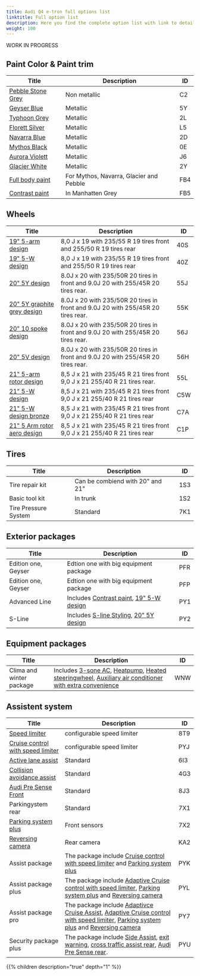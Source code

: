 ```yaml
---
title: Audi Q4 e-tron full options list
linktitle: Full option list
description: Here you find the complete option list with link to details about each option
weight: 100
---
```



WORK IN PROGRESS

## Paint Color & Paint trim

| Title | Description | ID |
|-----|------|------|
|  [Pebble Stone Grey](/models/q4-e-tron/exterior/paint/#pebble-stone-gray)   | Non metallic   |  C2   |
|  [Geyser Blue](/models/q4-e-tron/exterior/paint/#geyser-blue)  | Metallic   |  5Y   |
|  [Typhoon Grey](/models/q4-e-tron/exterior/paint/#typhoon-grey) | Metallic   |  2L  |
|  [Florett Silver](/models/q4-e-tron/exterior/paint/#florett-silver) | Metallic   |  L5   |
|  [Navarra Blue](/models/q4-e-tron/exterior/paint/#navarra-blue)| Metallic   | 2D    |
|  [Mythos Black](/models/q4-e-tron/exterior/paint/#mythos-black) | Metallic   |  0E   |
|  [Aurora Violett](/models/q4-e-tron/exterior/paint/#aurora-violett)| Metallic   |  J6   |
|  [Glacier White](/models/q4-e-tron/exterior/paint/#glacier-white)| Metallic   | 2Y    |
|  [Full body paint](/models/q4-e-tron/exterior/paint/#full-body-paint-or-with-contrast-paint)| For Mythos, Navarra, Glacier and Pebble | FB4 |
|  [Contrast paint](/models/q4-e-tron/exterior/paint/#contrast-paint)| In Manhatten Grey | FB5 |


## Wheels

| Title | Description | ID |
|-----|------|------|
|  [19" 5-arm design](/models/q4-e-tron/exterior/wheels/#19-5-arm-design)   |   8,0 J x 19 with 235/55 R 19 tires front and 255/50 R 19 tires rear   |  40S   |
|  [19" 5-W design](/models/q4-e-tron/exterior/wheels/#19-5-w-design)   |   8,0 J x 19 with 235/55 R 19 tires front and 255/50 R 19 tires rear   |  40Z   |
|  [20" 5Y design](/models/q4-e-tron/exterior/wheels/#20-5y-design)   |   8.0J x 20 with 235/50R 20 tires in front and 9.0J 20 with 255/45R 20 tires rear.   |  55J   |
|  [20" 5Y graphite grey design](/models/q4-e-tron/exterior/wheels/#20-5y-graphite-grey-design)   |  8.0J x 20 with 235/50R 20 tires in front and 9.0J 20 with 255/45R 20 tires rear.   |  55K   |
|  [20" 10 spoke design](/models/q4-e-tron/exterior/wheels/#20-10-spoke-design)   |  8.0J x 20 with 235/50R 20 tires in front and 9.0J 20 with 255/45R 20 tires rear.   |  56J  |
|  [20" 5V design](/models/q4-e-tron/exterior/wheels/#20-5v-design)   |  8.0J x 20 with 235/50R 20 tires in front and 9.0J 20 with 255/45R 20 tires rear.   |  56H  |
|  [21" 5-arm rotor design](/models/q4-e-tron/exterior/wheels/#21-5-arm-rotor-design)   |  8,5 J x 21 with 235/45 R 21 tires front 9,0 J x 21 255/40 R 21 tires rear.   |  55L  |
|  [21" 5-W design](/models/q4-e-tron/exterior/wheels/#21-5-w-design)   |  8,5 J x 21 with 235/45 R 21 tires front 9,0 J x 21 255/40 R 21 tires rear  |  C5W |
|  [21" 5-W design bronze](/models/q4-e-tron/exterior/wheels/#21-5-w-design-bronze)   |  8,5 J x 21 with 235/45 R 21 tires front 9,0 J x 21 255/40 R 21 tires rear  |  C7A |
|  [21" 5 Arm rotor aero design](/models/q4-e-tron/exterior/wheels/#21-5-arm-rotor-aero-design)   |  8,5 J x 21 with 235/45 R 21 tires front 9,0 J x 21 255/40 R 21 tires rear  |  C1P |


## Tires

| Title | Description | ID |
|-----|------|------|
|  Tire repair kit  | Can be combiend with 20" and 21"  |  1S3   |
| Basic tool kit | In trunk | 1S2 |
| Tire Pressure System | Standard | 7K1 |


## Exterior packages

| Title | Description | ID |
|-----|------|------|
| Edition one, Geyser | Edtion one with big equipment package | PFR |
| Edition one, Geyser | Edtion one with big equipment package | PFP |
|  Advanced Line  | Includes  [Contrast paint](/models/q4-e-tron/exterior/paint/#contrast-paint),   [19" 5-W design](/models/q4-e-tron/exterior/wheels/#19-5-w-design)  |  PY1   |
|  S-Line  | Includes  [S-line Styling](/models/q4-e-tron/exterior/s-line/),   [20" 5Y design](/models/q4-e-tron/exterior/wheels/#20-5y-design) |  PY2   |


## Equipment packages 

| Title | Description | ID |
|-----|------|------|
| Clima and winter package | Includes [3-sone AC](/models/q4-e-tron/technology/climatecontrol/), [Heatpump](/models/q4-e-tron/technology/climatecontrol/), [Heated steeringwheel](/models/q4-e-tron/interior/steeringwheels/), [Auxiliary air conditioner with extra convenience](/models/q4-e-tron/technology/climatecontrol/#auxiliary-air-conditioner)  | WNW |

## Assistent system

| Title | Description | ID |
|-----|------|------|
|  [Speed limiter](/models/q4-e-tron/technology/drivingassistance/speedlimiter/)   |  configurable speed limiter | 8T9 |
|  [Cruise control with speed limiter](/models/q4-e-tron/technology/drivingassistance/cruisecontrol/)   |  configurable speed limiter | PYJ |
| [Active lane assist](/models/q4-e-tron/technology/drivingassistance/activelaneassist/) | Standard | 6I3 | 
| [Collision avoidance assist](/models/q4-e-tron/technology/drivingassistance/collisionavoidanceassist/) | Standard | 4G3 |
| [Audi Pre Sense Front](/models/q4-e-tron/technology/drivingassistance/presensefront/) | Standard | 8J3 |
| Parkingystem rear | Standard | 7X1 |
| [Parking system plus](/models/q4-e-tron/technology/drivingassistance/parkingsystemplus/)| Front sensors | 7X2 |
| [Reversing camera](/models/q4-e-tron/technology/drivingassistance/reversingcamera/)  |  Rear camera | KA2 |
|  Assist package |  The package include  [Cruise control with speed limiter](/models/q4-e-tron/technology/drivingassistance/cruisecontrol/) and  [Parking system plus](/models/q4-e-tron/technology/drivingassistance/parkingsystemplus/) | PYK |
| Assist package plus | The package include  [Adaptive Cruise control with speed limiter](/models/q4-e-tron/technology/drivingassistance/adaptivecruisecontrol/), [Parking system plus](/models/q4-e-tron/technology/drivingassistance/parkingsystemplus/) and [Reversing camera](/models/q4-e-tron/technology/drivingassistance/reversingcamera/) | PYL |
| Assist package pro | The package include [Adaptivce Cruise Assist](/models/q4-e-tron/technology/drivingassistance/adaptivecruiseassist/),  [Adaptive Cruise control with speed limiter](/models/q4-e-tron/technology/drivingassistance/adaptivecruisecontrol/), [Parking system plus](/models/q4-e-tron/technology/drivingassistance/parkingsystemplus/) and [Reversing camera](/models/q4-e-tron/technology/drivingassistance/reversingcamera/) | PY7 |
|  Security package plus |  The package include [Side Assist](/models/q4-e-tron/technology/drivingassistance/sideassist/), [exit warning](/models/q4-e-tron/technology/drivingassistance/exitwarning/), [cross traffic assist rear](/models/q4-e-tron/technology/drivingassistance/crosstrafficassistrear/), [Audi Pre Sense rear](/models/q4-e-tron/technology/drivingassistance/presenserear/). | PYU |


{{% children description="true" depth="1" %}}
